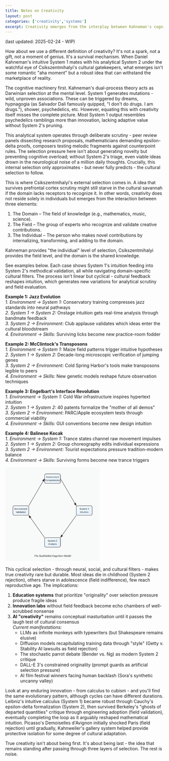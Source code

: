 ```yaml
---
title: Notes on Creativity
layout: post
categories: ['creativity','systems']
excerpt: Creativity emerges from the interplay between Kahneman's cognitive systems and Csikszentmihalyi's cultural selection.
---
```

(last updated: 2025-02-24 - WIP)

How about we use a different definition of creativity? It's not a spark, not a gift, not a moment of genius. It's a survival mechanism. When Daniel Kahneman's intuitive System 1 mates with his analytical System 2 under the watchful eye of Csikszentmihalyi's cultural gatekeepers, what emerges isn't some romantic "aha moment" but a robust idea that can withstand the marketplace of reality.

The cognitive machinery first. Kahneman's dual-process theory acts as Darwinian selection at the mental level. System 1 generates mutations - wild, unproven associations. These can be triggered by dreams, hypnagogia (as Salvador Dali famously quipped, "I don't do drugs. I am drugs."), shower, psychedelics, etc. However, equating this with creativity itself misses the complete picture. Most System 1 output resembles psychedelics ramblings more than innovation, lacking adaptive value without System 2's pruning. 

This analytical system operates through deliberate scrutiny - peer review panels dissecting research proposals, mathematicians demanding epsilon-delta proofs, composers testing melodic fragments against counterpoint rules. The selection pressure here isn't about generating novelty but preventing cognitive overload; without System 2's triage, even viable ideas drown in the neurological noise of a million daily thoughts. Crucially, this internal selection only approximates - but never fully predicts - the cultural selection to follow.

This is where Csikszentmihalyi's external selection comes in. A idea that survives prefrontal cortex scrutiny might still starve in the cultural savannah if the domain lacks receptors to recognize it. In other words, creativity does not reside solely in individuals but emerges from the interaction between three elements:
1.	The Domain – The field of knowledge (e.g., mathematics, music, science).
2.	The Field – The group of experts who recognize and validate creative contributions.
3.	The Individual – The person who makes novel contributions by internalizing, transforming, and adding to the domain.

Kahneman provides "the individual" level of selection, Csikszentmihalyi provides the field level, and the domain is the shared knowledge.

See examples below. Each case shows System 1's intuition feeding into System 2's methodical validation, all while navigating domain-specific cultural filters. The process isn't linear but cyclical - cultural feedback reshapes intuition, which generates new variations for analytical scrutiny and field evaluation.

**Example 1: Jazz Evolution**  
*1. Environment → System 1:* Conservatory training compresses jazz standards into neural pathways  
*2. System 1 → System 2:* Onstage intuition gets real-time analysis through bandmate feedback  
*3. System 2 → Environment:* Club applause validates which ideas enter the cultural bloodstream  
*4. Environment → Skills:* Surviving licks become new practice-room fodder  

**Example 2: McClintock's Transposons**  
*1. Environment → System 1:* Maize field patterns trigger intuitive hypotheses  
*2. System 1 → System 2:* Decade-long microscopic verification of jumping genes  
*3. System 2 → Environment:* Cold Spring Harbor's tools make transposons legible to peers  
*4. Environment → Skills:* New genetic models reshape future observation techniques  

**Example 3: Engelbart's Interface Revolution**  
*1. Environment → System 1:* Cold War infrastructure inspires hypertext intuition  
*2. System 1 → System 2:* 40 patents formalize the "mother of all demos"  
*3. System 2 → Environment:* PARC/Apple ecosystem tests through commercial viability  
*4. Environment → Skills:* GUI conventions become new design intuition  

**Example 4: Balinese Kecak**  
*1. Environment → System 1:* Trance states channel raw movement impulses  
*2. System 1 → System 2:* Group choreography edits individual expressions  
*3. System 2 → Environment:* Tourist expectations pressure tradition-modern balance  
*4. Environment → Skills:* Surviving forms become new trance triggers  

<img src="/assets/images/creativity_scaffold.png" alt="Creativity Cycle" width="300" style="margin: 0 auto;">

This cyclical selection - through neural, social, and cultural filters - makes true creativity rare but durable. Most ideas die in childhood (System 2 rejection), others starve in adolescence (field indifference), few reach reproductive age. The implications:

1. **Education systems** that prioritize "originality" over selection pressure produce fragile ideas
2. **Innovation labs** without field feedback become echo chambers of well-scrubbed nonsense
3. **AI "creativity"** remains conceptual masturbation until it passes the laugh test of cultural consensus  
   *Current manifestations:*  
   - LLMs as infinite monkeys with typewriters (but Shakespeare remains elusive)  
   - Diffusion models recapitulating training data through "style" (Getty v. Stability AI lawsuits as field rejection)  
   - The stochastic parrot debate (Bender vs. Ng) as modern System 2 critique  
   - DALL-E 3's constrained originality (prompt guards as artificial selection pressure)  
   - AI film festival winners facing human backlash (Sora's synthetic uncanny valley)

Look at any enduring innovation - from calculus to cubism - and you'll find the same evolutionary pattern, although cycles can have different durations. Leibniz's intuitive calculus (System 1) became robust through Cauchy's epsilon-delta formalization (System 2), then survived Berkeley's "ghosts of departed quantities" critique through engineering adoption (field validation), eventually completing the loop as it arguably reshaped mathematical intuition. Picasso's Demoiselles d'Avignon initially shocked Paris (field rejection) until gradually, Kahnweiler's gallery system helped provide protective isolation for some degree of cultural adaptation.

True creativity isn't about being first. It's about being last - the idea that remains standing after passing through three layers of selection. The rest is noise.

